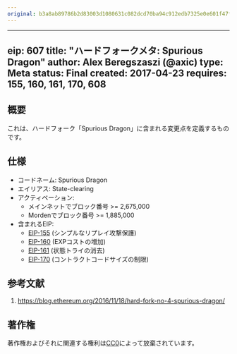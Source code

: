 ```yaml
---
original: b3a8ab89786b2d83003d1080631c082dcd70ba94c912edb7325e0e601f47fa5e
---
```


---
eip: 607
title: "ハードフォークメタ: Spurious Dragon"
author: Alex Beregszaszi (@axic)
type: Meta
status: Final
created: 2017-04-23
requires: 155, 160, 161, 170, 608
---

## 概要

これは、ハードフォーク「Spurious Dragon」に含まれる変更点を定義するものです。

## 仕様

- コードネーム: Spurious Dragon
- エイリアス: State-clearing
- アクティベーション:
  - メインネットでブロック番号 >= 2,675,000
  - Mordenでブロック番号 >= 1,885,000
- 含まれるEIP:
  - [EIP-155](./eip-155.md) (シンプルなリプレイ攻撃保護)
  - [EIP-160](./eip-160.md) (EXPコストの増加)
  - [EIP-161](./eip-161.md) (状態トライの消去)
  - [EIP-170](./eip-170.md) (コントラクトコードサイズの制限)

## 参考文献

1. https://blog.ethereum.org/2016/11/18/hard-fork-no-4-spurious-dragon/

## 著作権

著作権およびそれに関連する権利は[CC0](../LICENSE.md)によって放棄されています。